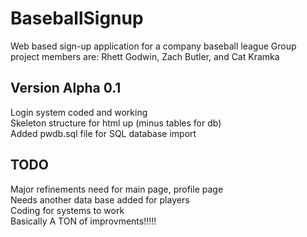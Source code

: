 # BaseballSignup
Web based sign-up application for a company baseball league
Group project members are: Rhett Godwin, Zach Butler, and Cat Kramka

Version Alpha 0.1
-----------------
Login system coded and working<br>
Skeleton structure for html up (minus tables for db)<BR>
Added pwdb.sql file for SQL database import<br>



TODO
-------------------
Major refinements need for main page, profile page<br>
Needs another data base added for players<br>
Coding for systems to work<br>
Basically A TON of improvments!!!!!<br>
